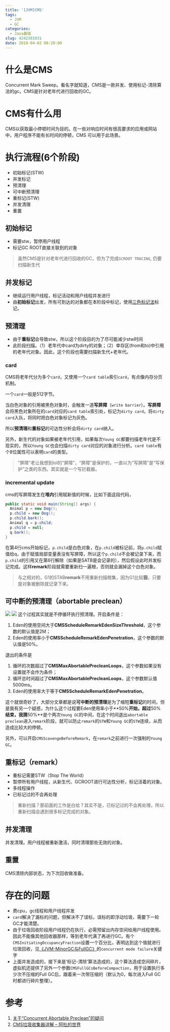 ```yaml
---
title: '[JVM]CMS'
tags:
  - JVM
  - GC
categories:
  - Java基础
slug: 4242301031
date: 2018-04-02 08:20:00
---
```

# 什么是CMS
Concurrent Mark Sweep。看名字就知道，CMS是一款并发、使用标记-清除算法的gc。CMS是针对老年代进行回收的GC。

# CMS有什么用
CMS以获取最小停顿时间为目的。在一些对响应时间有很高要求的应用或网站中，用户程序不能有长时间的停顿，CMS 可以用于此场景。

# 执行流程(6个阶段)
* 初始标记(STW)
* 并发标记
* 预清理
* 可中断预清理
* 重标记(STW)
* 并发清理
* 重置

## 初始标记
* 需要stw，暂停用户线程
* 标记GC ROOT直接关联到的对象

> 虽然CMS是针对老年代进行回收的GC，但为了完成`GCROOT TRACING`, 仍要扫描新生代

## 并发标记
* 继续运行用户线程，标记活动和用户线程并发进行
* 由**初始标记**出发，所有可到达的对象都在本阶段中标记，使用[三色标记法](/2394647798.html)标记。

## 预清理
* 由于**重标记**会导致stw，所以这个阶段目的为了尽可能减少stw时间
* 此阶段扫描。（1）老年代中card为dirty的对象；（2）幸存区(from和to)中引用的老年代对象。因此，这个阶段也需要扫描新生代+老年代。

### card

CMS将老年代分为多个`card`，又使用一个`card table`索引`card`，有点像内存分页机制。

一个`card`一般是512字节。

当白色对象的引用被黑色对象时，会触发一道**写屏障**（`write barrier`）。**写屏障**会将黑色对象所在的`card`对应的`card table`索引处，标记为`dirty card`，将`dirty card`入队，将同时把白色对象标记为灰色。

所以**预清理**和**重标记**的可达性分析会将`dirty card`纳入。

另外，新生代的对象如果被老年代引用，如果每次`Young GC`都要扫描老年代是不现实的，所以`Young GC`也会扫描`dirty card`对应的对象进行分析。`card table`有个8位属性可以表明`card`的类型。

> “屏障”老让我想到lol的“屏障”，“屏障”是保护的，一直以为“写屏障”是“写保护”之类的东西。其实就是一个写拦截器。

### incremental update
cms的写屏障发生在**堆内**引用赋新值的时候，比如下面这段代码，
```java
public static void main(String[] args) {
  Animal p = new Dog();
  p.child = new Dog();
  p.child.bark();
  Animal q = p.child;
  p.child = null;
  q.bark();
}
```
在第4行cms开始标记，`p.child`是白色对象，在`p.child`被标记前，将`p.child`赋值给q，由于赋值局部变量表没有写屏障，所以这个`p.child`不会被记录下来，而`p.child`的引用又在第6行解除（如果是SATB是会记录的），然后假设此时并发标记完成。这样**remark**阶段就需要重新扫一遍根，否则就会漏掉这个白色对象。

> 与之相对的，G1的STAB**remark**不用重新扫描根集，因为G1比较**狠**，只要是对象被删除就记录下来。

## 可中断的预清理（abortable preclean）
![](/images/20200317182036.png)
![](/images/20200317201125.png)
这个过程其实就是不停循环执行预清理。开启条件是：
1. Eden的使用空间大于**CMSScheduleRemarkEdenSizeThreshold**，这个参数的默认值是2M；
2. Eden的使用率小于**CMSScheduleRemarkEdenPenetration**，这个参数的默认值是50%。

退出的条件是
1. 循环的次数超过了**CMSMaxAbortablePrecleanLoops**，这个参数如果没有设置就不会作为条件；
2. 循环总时间超过了**CMSMaxAbortablePrecleanLoops**，这个参数默认值5000ms。
3. Eden的使用率大于等于**CMSScheduleRemarkEdenPenetration**。

这个就很奇妙了，大部分文章都是说**可中断的预清理**是为了缩短**重标记**的时间，但是我有另一个疑惑，为什么这个过程要Eden使用率小于**50%**开始，超过**50%**结束，我猜**50%**是个两次`Young GC`的中间，在这个时间退出`abortable preclean`进入`remark`阶段，就可以防止`remark`的`STW`和`Young GC`的`STW`连续，从而造成比较大的停顿。

另外，可以开启`CMSScavengeBeforeRemark`，在`remark`之前进行一次强制的`Young GC`。

## 重标记（remark）
* 重标记需要STW（Stop The World）
* 暂停所有用户线程，从新生代、GCROOT进行可达性分析，标记活着的对象。
* 多线程操作
* 已标记过的不会再处理

> 重新扫描？那前面的工作是白给？其实不是，已标记过的不会再处理，所以重新扫描会遇到很多标记完成的对象。

## 并发清理
并发清理。用户线程被重新激活，同时清理那些无效的对象。

## 重置
CMS清除内部状态，为下次回收做准备。

# 存在的问题
* 费cpu，gc线程和用户线程并发
* `card`解决了漏标的问题，但解决不了误标，误标的即浮动垃圾，需要下一轮GC才能清楚。
* 由于垃圾回收阶段用户线程仍在执行，必需预留出内存空间给用户线程使用。因此不能像其他回收器那样，等到老年代满了再进行GC。有个`CMSInitiatingOccupancyFraction`设置一个百分比，表明达到这个值就进行垃圾回收，见[《JVM-MinorGC与FullGC》](/527051980.html)的`concurrent mode failure`关键字
* 上面并发造成的，接下来是‘标记-清除’算法造成的，这个算法造成空间碎片，虚拟机还提供了另外一个参数`CMSFullGCsBeforeCompaction`，用于设置执行多少次不压缩的Full GC后，跟着来一次带压缩的（默认为0，每次进入Full GC时都进行碎片整理）。

# 参考
1. [关于“Concurrent Abortable Preclean”的疑问](https://stackoverflow.com/questions/44182733/can-someone-explain-what-happens-in-the-concurrent-abortable-preclean-phase-of/44204163#44204163)
1. [CMS垃圾收集器详解 – 阿杜的世界](http://www.javaadu.online/?p=460)